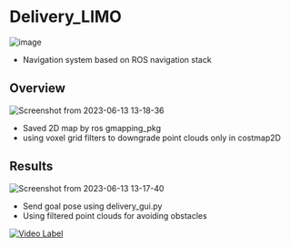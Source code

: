 # Delivery_LIMO
![image](https://github.com/kimkihyun97/Delivery_LIMO/assets/122510616/2b17f672-d7fa-4931-af15-01de36912e85)

- Navigation system based on ROS navigation stack


## Overview
![Screenshot from 2023-06-13 13-18-36](https://github.com/kimkihyun97/Delivery_LIMO/assets/122510616/02f6ba3a-af4f-4461-9758-33a03dc8187a)

- Saved 2D map by ros gmapping_pkg
- using voxel grid filters to downgrade point clouds only in costmap2D

## Results
![Screenshot from 2023-06-13 13-17-40](https://github.com/kimkihyun97/Delivery_LIMO/assets/122510616/131e9772-73bd-4d36-8c88-7320a0e6cced)

- Send goal pose using delivery_gui.py
- Using filtered point clouds for avoiding obstacles
  
[![Video Label](http://img.youtube.com/vi/pU-moyL22ik/0.jpg)](https://youtu.be/pU-moyL22ik?t=0s)
